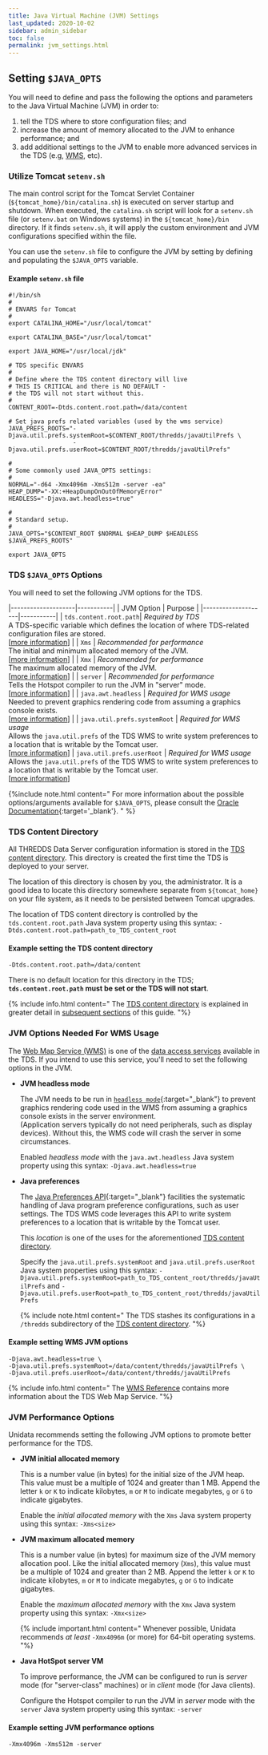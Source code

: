 ```yaml
---
title: Java Virtual Machine (JVM) Settings
last_updated: 2020-10-02
sidebar: admin_sidebar
toc: false
permalink: jvm_settings.html
---
```


## Setting `$JAVA_OPTS`

You will need to define and pass the following the options and parameters to the Java Virtual Machine (JVM) in order to:

1. tell the TDS where to store configuration files; and
2. increase the amount of memory allocated to the JVM to enhance performance; and
3. add additional settings to the JVM to enable more advanced services in the TDS (e.g, [WMS](wms_ref.html), etc).

### Utilize Tomcat `setenv.sh`

The main control script for the Tomcat Servlet Container (`${tomcat_home}/bin/catalina.sh`) is executed on server startup and shutdown.
When executed, the `catalina.sh` script will look for a `setenv.sh` file (or `setenv.bat` on Windows systems) in the `${tomcat_home}/bin` directory.
If it finds `setenv.sh`, it will apply the custom environment and JVM configurations specified within the file.  

You can use the `setenv.sh` file to configure the JVM by setting by defining and populating the `$JAVA_OPTS` variable.

#### Example `setenv.sh` file

~~~
#!/bin/sh
#
# ENVARS for Tomcat
#
export CATALINA_HOME="/usr/local/tomcat"

export CATALINA_BASE="/usr/local/tomcat"

export JAVA_HOME="/usr/local/jdk"

# TDS specific ENVARS
#
# Define where the TDS content directory will live
# THIS IS CRITICAL and there is NO DEFAULT - 
# the TDS will not start without this.
#
CONTENT_ROOT=-Dtds.content.root.path=/data/content

# Set java prefs related variables (used by the wms service)
JAVA_PREFS_ROOTS="-Djava.util.prefs.systemRoot=$CONTENT_ROOT/thredds/javaUtilPrefs \
                  -Djava.util.prefs.userRoot=$CONTENT_ROOT/thredds/javaUtilPrefs"

#
# Some commonly used JAVA_OPTS settings:
#
NORMAL="-d64 -Xmx4096m -Xms512m -server -ea"
HEAP_DUMP="-XX:+HeapDumpOnOutOfMemoryError"
HEADLESS="-Djava.awt.headless=true"

#
# Standard setup.
#
JAVA_OPTS="$CONTENT_ROOT $NORMAL $HEAP_DUMP $HEADLESS $JAVA_PREFS_ROOTS"

export JAVA_OPTS
~~~

### TDS `$JAVA_OPTS` Options 

You will need to set the following JVM options for the TDS.

|--------------------|-----------|
| JVM Option         |  Purpose  |
|--------------------|-----------|
| `tds.content.root.path`| _Required by TDS_<br/> A TDS-specific variable which defines the location of where TDS-related configuration files are stored. <br/>[[more information](#tds-content-directory)] |
| `Xms` | _Recommended for performance_<br/> The initial and minimum allocated memory of the JVM. <br/>[[more information](#jvm-performance-options)] |
| `Xmx` | _Recommended for performance_<br/> The maximum allocated memory of the JVM. <br/>[[more information](#jvm-performance-options)] |
| `server` | _Recommended for performance_<br/> Tells the Hotspot compiler to run the JVM in "server" mode. <br/>[[more information](#jvm-performance-options)] |
| `java.awt.headless` | _Required for WMS usage_<br/> Needed to prevent graphics rendering code from assuming a graphics console exists. <br/>[[more information](#options-needed-for-wms-usage)] |
| `java.util.prefs.systemRoot` | _Required for WMS usage_<br/> Allows the `java.util.prefs` of the TDS WMS to write system preferences to a location that is writable by the Tomcat user. <br/>[[more information](#options-needed-for-wms-usage)]
| `java.util.prefs.userRoot` | _Required for WMS usage_<br/> Allows the `java.util.prefs` of the TDS WMS to write system preferences to a location that is writable by the Tomcat user. <br/>[[more information](#options-needed-for-wms-usage)]

{%include note.html content="
For more information about the possible options/arguments available for `$JAVA_OPTS`, please consult the [Oracle Documentation](https://docs.oracle.com/javase/8/docs/technotes/tools/unix/java.html#BABDJJFI){:target='_blank'}.
" %}

### TDS Content Directory

All THREDDS Data Server configuration information is stored in the [TDS content directory](tds_content_directory.html). 
This directory is created the first time the TDS is deployed to your server.

The location of this directory is chosen by you, the administrator.
It is a good idea to locate this directory somewhere separate from `${tomcat_home}` on your file system, as it needs to be persisted between Tomcat upgrades.

The location of TDS content directory is controlled by the `tds.content.root.path` Java system property using this syntax:
`-Dtds.content.root.path=path_to_TDS_content_root`

#### Example setting the TDS content directory

~~~
-Dtds.content.root.path=/data/content
~~~

There is no default location for this directory in the TDS; **`tds.content.root.path` must be set or the TDS will not start**. 

{% include info.html content="
The [TDS content directory](tds_content_directory.html) is explained in greater detail in [subsequent sections](tds_content_directory.html) of this guide.
"%} 

### JVM Options Needed For WMS Usage

The [Web Map Service (WMS)](wms_ref.html) is one of the [data access services](services_ref.html#data-access-services) available in the TDS. 
If you intend to use this service, you'll need to set the following options in the JVM.

* **JVM headless mode**  

   The JVM needs to be run in [`headless mode`](https://blog.idrsolutions.com/2013/08/what-is-headless-mode-in-java/){:target="_blank"} to prevent graphics rendering code used in the WMS from assuming a graphics console exists in the server environment.  
   (Application servers typically do not need peripherals, such as display devices).
   Without this, the WMS code will crash the server in some circumstances.
   
   Enabled _headless mode_ with the `java.awt.headless` Java system property using this syntax: `-Djava.awt.headless=true`

* **Java preferences**

   The [Java Preferences API](https://www.vogella.com/tutorials/JavaPreferences/article.html){:target="_blank"} facilities the systematic handling of Java program preference configurations, such as user settings.
   The TDS WMS code leverages this API to write system preferences to a location that is writable by the Tomcat user.
   
   This _location_ is one of the uses for the aforementioned [TDS content directory](#tds-content-directory). 
   
   Specify the `java.util.prefs.systemRoot` and `java.util.prefs.userRoot` Java system properties using this syntax: `-Djava.util.prefs.systemRoot=path_to_TDS_content_root/thredds/javaUtilPrefs` and `-Djava.util.prefs.userRoot=path_to_TDS_content_root/thredds/javaUtilPrefs`
   
   {% include note.html content="
   The TDS stashes its configurations in a `/thredds` subdirectory of the [TDS content directory](tds_content_directory.html).
   "%} 
   
#### Example setting WMS JVM options
   
~~~
-Djava.awt.headless=true \
-Djava.util.prefs.systemRoot=/data/content/thredds/javaUtilPrefs \
-Djava.util.prefs.userRoot=/data/content/thredds/javaUtilPrefs
~~~
   
{% include info.html content="
The [WMS Reference](wms_ref.html) contains more information about the TDS Web Map Service.
"%} 

### JVM Performance Options

Unidata recommends setting the following JVM options to promote better performance for the TDS.

* **JVM initial allocated memory**

    This is a number value (in bytes) for the initial size of the JVM heap. 
    This value must be a multiple of 1024 and greater than 1 MB. 
    Append the letter `k` or `K` to indicate kilobytes, `m` or `M` to indicate megabytes, `g` or `G` to indicate gigabytes.

    Enable the _initial allocated memory_ with the `Xms` Java system property using this syntax: `-Xms<size>`


* **JVM maximum allocated memory**

    This is a number value (in bytes) for maximum size of the JVM memory allocation pool. 
    Like the initial allocated memory (`Xms`), this value must be a multiple of 1024 and greater than 2 MB. 
    Append the letter `k` or `K` to indicate kilobytes, `m` or `M` to indicate megabytes, `g` or `G` to indicate gigabytes.
    
    Enable the _maximum allocated memory_ with the `Xmx` Java system property using this syntax: `-Xmx<size>`
    
    {% include important.html content="
    Whenever possible, Unidata recommends _at least_ `-Xmx4096m` (or more) for 64-bit operating systems.
    "%}
    
* **Java HotSpot server VM**

    To improve performance, the JVM can be configured to run is _server_ mode (for "server-class" machines) or in _client_ mode (for Java clients). 
    
    Configure the Hotspot compiler to run the JVM in _server_ mode with the `server` Java system property using this syntax: `-server`
 
#### Example setting JVM performance options

~~~
-Xmx4096m -Xms512m -server
~~~





